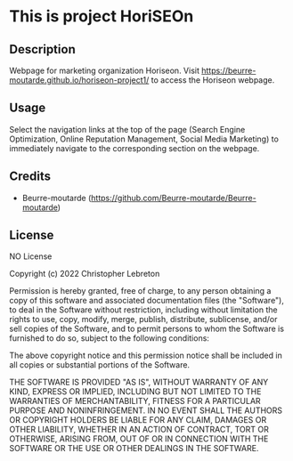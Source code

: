 # This is project HoriSEOn

## Description

Webpage for marketing organization Horiseon. Visit https://beurre-moutarde.github.io/horiseon-project1/ to access the Horiseon webpage. 

## Usage

Select the navigation links at the top of the page (Search Engine Optimization, Online Reputation Management, Social Media Marketing) to immediately navigate to the corresponding section on the webpage. 

## Credits

- Beurre-moutarde (https://github.com/Beurre-moutarde/Beurre-moutarde)


## License

NO License

Copyright (c) 2022 Christopher Lebreton

Permission is hereby granted, free of charge, to any person obtaining a copy
of this software and associated documentation files (the "Software"), to deal
in the Software without restriction, including without limitation the rights
to use, copy, modify, merge, publish, distribute, sublicense, and/or sell
copies of the Software, and to permit persons to whom the Software is
furnished to do so, subject to the following conditions:

The above copyright notice and this permission notice shall be included in all
copies or substantial portions of the Software.

THE SOFTWARE IS PROVIDED "AS IS", WITHOUT WARRANTY OF ANY KIND, EXPRESS OR
IMPLIED, INCLUDING BUT NOT LIMITED TO THE WARRANTIES OF MERCHANTABILITY,
FITNESS FOR A PARTICULAR PURPOSE AND NONINFRINGEMENT. IN NO EVENT SHALL THE
AUTHORS OR COPYRIGHT HOLDERS BE LIABLE FOR ANY CLAIM, DAMAGES OR OTHER
LIABILITY, WHETHER IN AN ACTION OF CONTRACT, TORT OR OTHERWISE, ARISING FROM,
OUT OF OR IN CONNECTION WITH THE SOFTWARE OR THE USE OR OTHER DEALINGS IN THE
SOFTWARE.